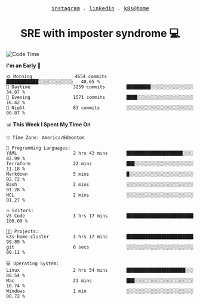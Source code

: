 <p align="center">
  <samp>
    <a href="https://www.instagram.com/lildrunkensmurf/">instagram</a> .
    <a href="https://www.linkedin.com/in/joryirving/">linkedin</a> .
    <a href="https://github.com/joryirving/k3s-home-cluster">k8s@home</a>
  </samp>
</p>

<h1 align="center">
  SRE with imposter syndrome 💻
</h1>

<!--START_SECTION:waka-->
![Code Time](http://img.shields.io/badge/Code%20Time-112%20hrs%201%20min-blue)

**I'm an Early 🐤** 

```text
🌞 Morning                4654 commits        ████████████░░░░░░░░░░░░░   48.65 % 
🌆 Daytime                3259 commits        █████████░░░░░░░░░░░░░░░░   34.07 % 
🌃 Evening                1571 commits        ████░░░░░░░░░░░░░░░░░░░░░   16.42 % 
🌙 Night                  83 commits          ░░░░░░░░░░░░░░░░░░░░░░░░░   00.87 % 
```


📊 **This Week I Spent My Time On** 

```text
🕑︎ Time Zone: America/Edmonton

💬 Programming Languages: 
YAML                     2 hrs 43 mins       █████████████████████░░░░   82.99 % 
Terraform                22 mins             ███░░░░░░░░░░░░░░░░░░░░░░   11.18 % 
Markdown                 5 mins              █░░░░░░░░░░░░░░░░░░░░░░░░   02.72 % 
Bash                     2 mins              ░░░░░░░░░░░░░░░░░░░░░░░░░   01.28 % 
HCL                      2 mins              ░░░░░░░░░░░░░░░░░░░░░░░░░   01.27 % 

🔥 Editors: 
VS Code                  3 hrs 17 mins       █████████████████████████   100.00 % 

🐱‍💻 Projects: 
k3s-home-cluster         3 hrs 17 mins       █████████████████████████   99.89 % 
git                      0 secs              ░░░░░░░░░░░░░░░░░░░░░░░░░   00.11 % 

💻 Operating System: 
Linux                    2 hrs 54 mins       ██████████████████████░░░   88.54 % 
Mac                      21 mins             ███░░░░░░░░░░░░░░░░░░░░░░   10.74 % 
Windows                  1 min               ░░░░░░░░░░░░░░░░░░░░░░░░░   00.72 % 
```


<!--END_SECTION:waka-->